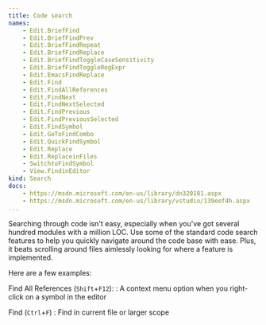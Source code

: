 ```yaml
---
title: Code search
names:
    - Edit.BriefFind
    - Edit.BriefFindPrev
    - Edit.BriefFindRepeat
    - Edit.BriefFindReplace
    - Edit.BriefFindToggleCaseSensitivity
    - Edit.BriefFindToggleRegExpr
    - Edit.EmacsFindReplace
    - Edit.Find
    - Edit.FindAllReferences
    - Edit.FindNext
    - Edit.FindNextSelected
    - Edit.FindPrevious
    - Edit.FindPreviousSelected
    - Edit.FindSymbol
    - Edit.GoToFindCombo
    - Edit.QuickFindSymbol
    - Edit.Replace
    - Edit.ReplaceinFiles
    - SwitchtoFindSymbol
    - View.FindinEditor
kind: Search
docs:
    - https://msdn.microsoft.com/en-us/library/dn320181.aspx
    - https://msdn.microsoft.com/en-us/library/vstudio/139eef4h.aspx
...
```


Searching through code isn't easy, especially when you've got several hundred
modules with a million LOC. Use some of the standard code search features to
help you quickly navigate around the code base with ease. Plus, it beats
scrolling around files aimlessly looking for where a feature is implemented.

Here are a few examples:

Find All References (`Shift`+`F12`):
:   A context menu option when you right-click on a symbol in the editor

Find (`Ctrl`+`F`)
:   Find in current file or larger scope
